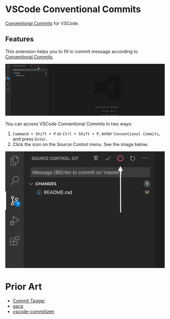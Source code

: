 # VSCode Conventional Commits

[Conventional Commits](https://www.conventionalcommits.org/) for VSCode.

## Features

This extension helps you to fill in commit message according to
[Conventional Commits](https://www.conventionalcommits.org/).

![Demo](./assets/docs/demo.gif)

You can access VSCode Conventional Commits in two ways:

1. `Command + Shift + P` or `Ctrl + Shift + P`, enter `Conventional Commits`,
   and press `Enter`.
2. Click the icon on the Source Control menu. See the image below.

![Icon on the Source Control menu](./assets/docs/icon-on-the-source-control-menu.png)

# Prior Art

- [Commit Tagger](https://github.com/Mongkii/Commit-Tagger)
- [gacp](https://github.com/vivaxy/gacp)
- [vscode-commitizen](https://github.com/KnisterPeter/vscode-commitizen)
